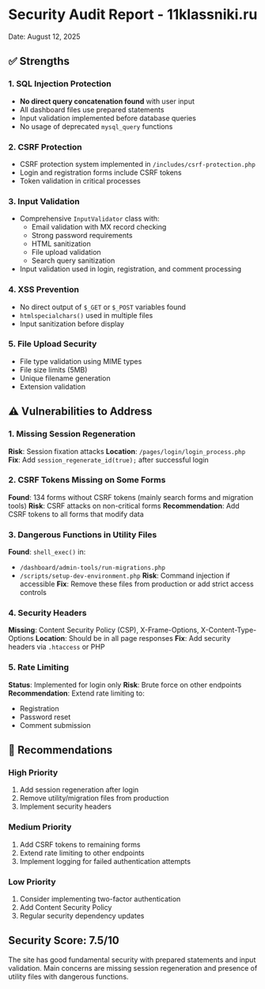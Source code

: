 # Security Audit Report - 11klassniki.ru
Date: August 12, 2025

## ✅ Strengths

### 1. SQL Injection Protection
- **No direct query concatenation found** with user input
- All dashboard files use prepared statements
- Input validation implemented before database queries
- No usage of deprecated `mysql_query` functions

### 2. CSRF Protection
- CSRF protection system implemented in `/includes/csrf-protection.php`
- Login and registration forms include CSRF tokens
- Token validation in critical processes

### 3. Input Validation
- Comprehensive `InputValidator` class with:
  - Email validation with MX record checking
  - Strong password requirements
  - HTML sanitization
  - File upload validation
  - Search query sanitization
- Input validation used in login, registration, and comment processing

### 4. XSS Prevention
- No direct output of `$_GET` or `$_POST` variables found
- `htmlspecialchars()` used in multiple files
- Input sanitization before display

### 5. File Upload Security
- File type validation using MIME types
- File size limits (5MB)
- Unique filename generation
- Extension validation

## ⚠️ Vulnerabilities to Address

### 1. Missing Session Regeneration
**Risk**: Session fixation attacks
**Location**: `/pages/login/login_process.php`
**Fix**: Add `session_regenerate_id(true);` after successful login

### 2. CSRF Tokens Missing on Some Forms
**Found**: 134 forms without CSRF tokens (mainly search forms and migration tools)
**Risk**: CSRF attacks on non-critical forms
**Recommendation**: Add CSRF tokens to all forms that modify data

### 3. Dangerous Functions in Utility Files
**Found**: `shell_exec()` in:
- `/dashboard/admin-tools/run-migrations.php`
- `/scripts/setup-dev-environment.php`
**Risk**: Command injection if accessible
**Fix**: Remove these files from production or add strict access controls

### 4. Security Headers
**Missing**: Content Security Policy (CSP), X-Frame-Options, X-Content-Type-Options
**Location**: Should be in all page responses
**Fix**: Add security headers via `.htaccess` or PHP

### 5. Rate Limiting
**Status**: Implemented for login only
**Risk**: Brute force on other endpoints
**Recommendation**: Extend rate limiting to:
- Registration
- Password reset
- Comment submission

## 🔧 Recommendations

### High Priority
1. Add session regeneration after login
2. Remove utility/migration files from production
3. Implement security headers

### Medium Priority
1. Add CSRF tokens to remaining forms
2. Extend rate limiting to other endpoints
3. Implement logging for failed authentication attempts

### Low Priority
1. Consider implementing two-factor authentication
2. Add Content Security Policy
3. Regular security dependency updates

## Security Score: 7.5/10

The site has good fundamental security with prepared statements and input validation. Main concerns are missing session regeneration and presence of utility files with dangerous functions.